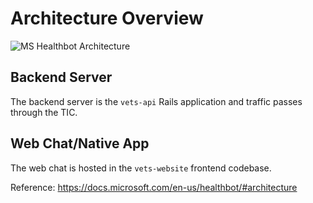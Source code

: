 # Architecture Overview


![MS Healthbot Architecture](https://docs.microsoft.com/en-us/healthbot/media/bot-architecture-mini.png)

## Backend Server

The backend server is the `vets-api` Rails application and traffic passes through the TIC.

## Web Chat/Native App

The web chat is hosted in the `vets-website` frontend codebase.


Reference: <https://docs.microsoft.com/en-us/healthbot/#architecture>